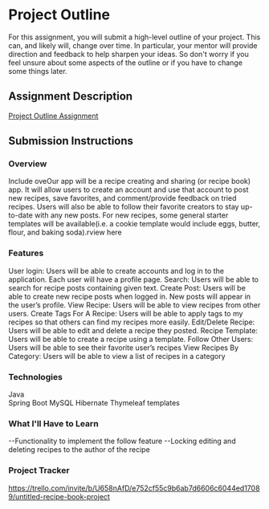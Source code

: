 # Project Outline
For this assignment, you will submit a high-level outline of your project. This can, and likely will, change over time. In particular, your mentor will provide direction and feedback to help sharpen your ideas. So don't worry if you feel unsure about some aspects of the outline or if you have to change some things later.

## Assignment Description
[Project Outline Assignment](https://education.launchcode.org/liftoff/modules/assignments/project-outline)

## Submission Instructions

### Overview
Include oveOur app will be a recipe creating and sharing (or recipe book) app. It will allow users to create an account and use that account to post new recipes, save favorites, and comment/provide feedback on tried recipes. Users will also be able to follow their favorite creators to stay up-to-date with any new posts. For new recipes, some general starter templates will be available(i.e. a cookie template would include eggs, butter, flour, and baking soda).rview here
### Features
User login: Users will be able to create accounts and log in to the application. Each user will have a profile page.
Search: Users will be able to search for recipe posts containing given text.
Create Post: Users will be able to create new recipe posts when logged in. New posts will appear in the user’s profile.
View Recipe: Users will be able to view recipes from other users.
Create Tags For A Recipe: Users will be able to apply tags to my recipes so that others can find my recipes more easily.
Edit/Delete Recipe: Users will be able to edit and delete a recipe they posted.
Recipe Template: Users will be able to create a recipe using a template.
Follow Other Users: Users will be able to see their favorite user’s recipes 
View Recipes By Category: Users will be able to view a list of recipes in a category
### Technologies
Java                                             
Spring Boot
MySQL
Hibernate
Thymeleaf templates
### What I'll Have to Learn
--Functionality to implement the follow feature
--Locking editing and deleting recipes to the author of the recipe
### Project Tracker
https://trello.com/invite/b/U658nAfD/e752cf55c9b6ab7d6606c6044ed17089/untitled-recipe-book-project
